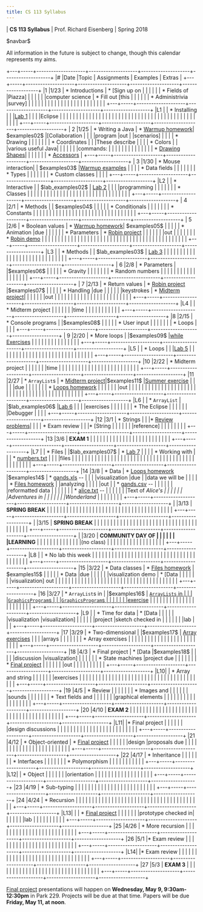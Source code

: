 ```yaml
---
title: CS 113 Syllabus
---
```


<div id="header">

| **CS 113 Syllabus**
| Prof. Richard Eisenberg
| Spring 2018

</div>

\$navbar\$

All information in the future is subject to change, though this calendar
represents my aims.

+---+-----+--------------------+--------------------+--------------------+-------------------+
|\# |Date |Topic               |  Assignments       | Examples           |  Extras           |
+---+-----+--------------------+--------------------+--------------------+-------------------+
|1  |1/23 | * Introductions    | * [Sign up on      |                    |                   |
|   |     | * Fields of        |Piazza]             |                    |                   |
|   |     |computer science    | * Fill out [this   |                    |                   |
|   |     | * Administrivia    |survey]             |                    |                   |
|   |     |                    |                    |                    |                   |
|   |     |                    |                    |                    |                   |
|   |     |                    |                    |                    |                   |
+---+-----+--------------------+--------------------+--------------------+-------------------+
|L1 |     | * Installing       |                    |                    |[Lab 1]            |
|   |     |Eclipse             |                    |                    |                   |
|   |     |                    |                    |                    |                   |
|   |     |                    |                    |                    |                   |
|   |     |                    |                    |                    |                   |
|   |     |                    |                    |                    |                   |
|   |     |                    |                    |                    |                   |
|   |     |                    |                    |                    |                   |
+---+-----+--------------------+--------------------+--------------------+-------------------+
| 2 |1/25 | * Writing a Java   | * [Warmup homework]| \$examples02\$     |[Collaboration     |
|   |     |program             |out                 |                    |scenarios]         |
|   |     | * Drawing          |                    |                    |                   |
|   |     | * Coordinates      |                    |                    |These describe     |
|   |     | * Colors           |                    |                    |various useful Java|
|   |     |                    |                    |                    |commands:          |
|   |     |                    |                    |                    |                   |
|   |     |                    |                    |                    | * [Drawing Shapes]|
|   |     |                    |                    |                    | * [Accessors]     |
+---+-----+--------------------+--------------------+--------------------+-------------------+
| 3 |1/30 | * Mouse interaction|                    | \$examples03\$     |[Warmup examples]  |
|   |     | * Data fields      |                    |                    |                   |
|   |     | * Types            |                    |                    |                   |
|   |     | * Custom classes   |                    |                    |                   |
+---+-----+--------------------+--------------------+--------------------+-------------------+
|L2 |     | * Interactive      |                    | \$lab_examples02\$ | [Lab 2]           |
|   |     |programming         |                    |                    |                   |
|   |     | * Classes          |                    |                    |                   |
|   |     |                    |                    |                    |                   |
|   |     |                    |                    |                    |                   |
|   |     |                    |                    |                    |                   |
|   |     |                    |                    |                    |                   |
+---+-----+--------------------+--------------------+--------------------+-------------------+
| 4 |2/1  | * Methods          |                    | \$examples04\$     |                   |
|   |     | * Conditionals     |                    |                    |                   |
|   |     | * Constants        |                    |                    |                   |
|   |     |                    |                    |                    |                   |
|   |     |                    |                    |                    |                   |
|   |     |                    |                    |                    |                   |
|   |     |                    |                    |                    |                   |
+---+-----+--------------------+--------------------+--------------------+-------------------+
| 5 |2/6  | * Boolean values   | * [Warmup homework]| \$examples05\$     |                   |
|   |     | * Animation        |due                 |                    |                   |
|   |     | * Parameters       | * [Robin project]  |                    |                   |
|   |     |                    |out                 |                    |                   |
|   |     |                    | * [Robin demo]     |                    |                   |
|   |     |                    |                    |                    |                   |
|   |     |                    |                    |                    |                   |
|   |     |                    |                    |                    |                   |
|   |     |                    |                    |                    |                   |
|   |     |                    |                    |                    |                   |
|   |     |                    |                    |                    |                   |
+---+-----+--------------------+--------------------+--------------------+-------------------+
|L3 |     | * Methods          |                    | \$lab_examples03\$ | [Lab 3]           |
|   |     |                    |                    |                    |                   |
|   |     |                    |                    |                    |                   |
|   |     |                    |                    |                    |                   |
|   |     |                    |                    |                    |                   |
+---+-----+--------------------+--------------------+--------------------+-------------------+
| 6 |2/8  | * Parameters       |                    |\$examples06\$      |                   |
|   |     | * Gravity          |                    |                    |                   |
|   |     | * Random numbers   |                    |                    |                   |
|   |     |                    |                    |                    |                   |
|   |     |                    |                    |                    |                   |
+---+-----+--------------------+--------------------+--------------------+-------------------+
| 7 |2/13 | * Return values    | * [Robin project]  |\$examples07\$      |                   |
|   |     | * Handling         |due                 |                    |                   |
|   |     |keystrokes          | * [Midterm project]|                    |                   |
|   |     |                    |out                 |                    |                   |
|   |     |                    |                    |                    |                   |
|   |     |                    |                    |                    |                   |
|   |     |                    |                    |                    |                   |
+---+-----+--------------------+--------------------+--------------------+-------------------+
|L4 |     | * Midterm project  |                    |                    |                   |
|   |     |time                |                    |                    |                   |
|   |     |                    |                    |                    |                   |
+---+-----+--------------------+--------------------+--------------------+-------------------+
|8  |2/15 | * Console programs |                    |\$examples08\$      |                   |
|   |     | * User input       |                    |                    |                   |
|   |     | * Loops            |                    |                    |                   |
+---+-----+--------------------+--------------------+--------------------+-------------------+
| 9 |2/20 | * More loops       |                    |\$examples09\$      |[while Exercises]  |
|   |     |                    |                    |                    |                   |
|   |     |                    |                    |                    |                   |
+---+-----+--------------------+--------------------+--------------------+-------------------+
|L5 |     | * Loops            |                    |                    |[Lab 5]            |
|   |     |                    |                    |                    |                   |
|   |     |                    |                    |                    |                   |
|   |     |                    |                    |                    |                   |
|   |     |                    |                    |                    |                   |
+---+-----+--------------------+--------------------+--------------------+-------------------+
|10 |2/22 | * Midterm project  |                    |                    |                   |
|   |     |time                |                    |                    |                   |
|   |     |                    |                    |                    |                   |
|   |     |                    |                    |                    |                   |
|   |     |                    |                    |                    |                   |
+---+-----+--------------------+--------------------+--------------------+-------------------+
|11 |2/27 | * `ArrayList`s     | * [Midterm project]|\$examples11\$      |[Summer exercise]  |
|   |     |                    |due                 |                    |                   |
|   |     |                    | * [Loops homework] |                    |                   |
|   |     |                    |out                 |                    |                   |
|   |     |                    |                    |                    |                   |
|   |     |                    |                    |                    |                   |
|   |     |                    |                    |                    |                   |
|   |     |                    |                    |                    |                   |
|   |     |                    |                    |                    |                   |
|   |     |                    |                    |                    |                   |
+---+-----+--------------------+--------------------+--------------------+-------------------+
|L6 |     | * `ArrayList`      |                    |\$lab_examples06\$  |[Lab 6]            |
|   |     |exercises           |                    |                    |                   |
|   |     | * The Eclipse      |                    |                    |                   |
|   |     |Debugger            |                    |                    |                   |
+---+-----+--------------------+--------------------+--------------------+-------------------+
|12 |3/1  | * Strings          |                    |                    |* [Review problems]|
|   |     | * Exam review      |                    |                    |* [String          |
|   |     |                    |                    |                    |reference]         |
|   |     |                    |                    |                    |                   |
+---+-----+--------------------+--------------------+--------------------+-------------------+
|13 |3/6  | **EXAM 1**         |                    |                    |                   |
|   |     |                    |                    |                    |                   |
|   |     |                    |                    |                    |                   |
|   |     |                    |                    |                    |                   |
+---+-----+--------------------+--------------------+--------------------+-------------------+
|L7 |     | * Files            |                    |\$lab_examples07\$  | * [Lab 7]         |
|   |     | * Working with     |                    |                    | * [numbers.txt]   |
|   |     |files               |                    |                    |                   |
|   |     |                    |                    |                    |                   |
|   |     |                    |                    |                    |                   |
|   |     |                    |                    |                    |                   |
|   |     |                    |                    |                    |                   |
|   |     |                    |                    |                    |                   |
|   |     |                    |                    |                    |                   |
+---+-----+--------------------+--------------------+--------------------+-------------------+
|14 |3/8  | * Data             | * [Loops homework] |\$examples14\$      | * [gands.xls] --  |
|   |     |visualization       |due                 |                    |data we will be    |
|   |     |                    | * [Files homework] |                    |analyzing          |
|   |     |                    |out                 |                    | * [gands.csv] --  |
|   |     |                    |                    |                    |reformatted data   |
|   |     |                    |                    |                    | * [alice.txt] --  |
|   |     |                    |                    |                    |Text of *Alice's   |
|   |     |                    |                    |                    |Adventures in      |
|   |     |                    |                    |                    |Wonderland*        |
|   |     |                    |                    |                    |                   |
+---+-----+--------------------+--------------------+--------------------+-------------------+
|   |3/13 | **SPRING BREAK**   |                    |                    |                   |
|   |     |                    |                    |                    |                   |
|   |     |                    |                    |                    |                   |
|   |     |                    |                    |                    |                   |
|   |     |                    |                    |                    |                   |
|   |     |                    |                    |                    |                   |
+---+-----+--------------------+--------------------+--------------------+-------------------+
|   |3/15 | **SPRING BREAK**   |                    |                    |                   |
|   |     |                    |                    |                    |                   |
|   |     |                    |                    |                    |                   |
|   |     |                    |                    |                    |                   |
|   |     |                    |                    |                    |                   |
|   |     |                    |                    |                    |                   |
+---+-----+--------------------+--------------------+--------------------+-------------------+
|   |3/20 | **COMMUNITY DAY OF |                    |                    |                   |
|   |     |LEARNING**          |                    |                    |                   |
|   |     |                    |                    |                    |                   |
|   |     |(no class)          |                    |                    |                   |
|   |     |                    |                    |                    |                   |
|   |     |                    |                    |                    |                   |
+---+-----+--------------------+--------------------+--------------------+-------------------+
|L8 |     | * No lab this week |                    |                    |                   |
|   |     |                    |                    |                    |                   |
|   |     |                    |                    |                    |                   |
|   |     |                    |                    |                    |                   |
|   |     |                    |                    |                    |                   |
|   |     |                    |                    |                    |                   |
+---+-----+--------------------+--------------------+--------------------+-------------------+
|15 |3/22 | * Data classes     | * [Files homework] | \$examples15\$     |                   |
|   |     | * Data             |due                 |                    |                   |
|   |     |visualization demo  | * [Data            |                    |                   |
|   |     |                    |visualization] out  |                    |                   |
|   |     |                    |                    |                    |                   |
|   |     |                    |                    |                    |                   |
|   |     |                    |                    |                    |                   |
|   |     |                    |                    |                    |                   |
|   |     |                    |                    |                    |                   |
+---+-----+--------------------+--------------------+--------------------+-------------------+
|16 |3/27 | * `ArrayList`s in  |                    |\$examples16\$      | [`ArrayLists` in  |
|   |     |`GraphicsProgram`s  |                    |                    |`GraphicsProgram`s |
|   |     |                    |                    |                    |exercise][algp]    |
|   |     |                    |                    |                    |                   |
|   |     |                    |                    |                    |                   |
|   |     |                    |                    |                    |                   |
+---+-----+--------------------+--------------------+--------------------+-------------------+
|L9 |     | * Time for data    | * [Data            |                    |                   |
|   |     |visualization       |visualization]      |                    |                   |
|   |     |project             |sketch checked in   |                    |                   |
|   |     |                    |lab                 |                    |                   |
+---+-----+--------------------+--------------------+--------------------+-------------------+
|17 |3/29 | * Two-dimensional  |                    |\$examples17\$      | [Array exercises] |
|   |     |arrays              |                    |                    |                   |
|   |     | * Array exercises  |                    |                    |                   |
|   |     |                    |                    |                    |                   |
|   |     |                    |                    |                    |                   |
|   |     |                    |                    |                    |                   |
+---+-----+--------------------+--------------------+--------------------+-------------------+
|18 |4/3  |  * Final project   | * [Data            |\$examples18\$      |                   |
|   |     |discussion          |visualization]      |                    |                   |
|   |     | * State machines   |project due         |                    |                   |
|   |     |                    | * [Final project]  |                    |                   |
|   |     |                    |out                 |                    |                   |
|   |     |                    |                    |                    |                   |
+---+-----+--------------------+--------------------+--------------------+-------------------+
|L10|     | * Array and string |                    |                    |                   |
|   |     |exercises           |                    |                    |                   |
|   |     |                    |                    |                    |                   |
|   |     |                    |                    |                    |                   |
|   |     |                    |                    |                    |                   |
|   |     |                    |                    |                    |                   |
|   |     |                    |                    |                    |                   |
+---+-----+--------------------+--------------------+--------------------+-------------------+
|19 |4/5  |  * Review          |                    |                    |                   |
|   |     |  * Images and      |                    |                    |                   |
|   |     |sounds              |                    |                    |                   |
|   |     |  * Text fields and |                    |                    |                   |
|   |     |graphical elements  |                    |                    |                   |
|   |     |                    |                    |                    |                   |
|   |     |                    |                    |                    |                   |
+---+-----+--------------------+--------------------+--------------------+-------------------+
|20 |4/10 | **EXAM 2**         |                    |                    |                   |
|   |     |                    |                    |                    |                   |
|   |     |                    |                    |                    |                   |
|   |     |                    |                    |                    |                   |
|   |     |                    |                    |                    |                   |
|   |     |                    |                    |                    |                   |
+---+-----+--------------------+--------------------+--------------------+-------------------+
|L11|     |* Final project     |                    |                    |                   |
|   |     |design discussions  |                    |                    |                   |
|   |     |                    |                    |                    |                   |
|   |     |                    |                    |                    |                   |
|   |     |                    |                    |                    |                   |
+---+-----+--------------------+--------------------+--------------------+-------------------+
|21 |4/12 |  * Object-oriented | * [Final project]  |                    |                   |
|   |     |design              |proposals due       |                    |                   |
|   |     |                    |                    |                    |                   |
|   |     |                    |                    |                    |                   |
|   |     |                    |                    |                    |                   |
+---+-----+--------------------+--------------------+--------------------+-------------------+
|22 |4/17 | * Inheritance      |                    |                    |                   |
|   |     | * Interfaces       |                    |                    |                   |
|   |     | * Polymorphism     |                    |                    |                   |
|   |     |                    |                    |                    |                   |
+---+-----+--------------------+--------------------+--------------------+-------------------+
|L12|     | * Object           |                    |                    |                   |
|   |     |orientation         |                    |                    |                   |
|   |     |                    |                    |                    |                   |
|   |     |                    |                    |                    |                   |
+---+-----+--------------------+--------------------+--------------------+-------------------+
|23 |4/19 | * Sub-typing       |                    |                    |                   |
|   |     |                    |                    |                    |                   |
|   |     |                    |                    |                    |                   |
|   |     |                    |                    |                    |                   |
+---+-----+--------------------+--------------------+--------------------+-------------------+
|24 |4/24 | * Recursion        |                    |                    |                   |
|   |     |                    |                    |                    |                   |
|   |     |                    |                    |                    |                   |
|   |     |                    |                    |                    |                   |
|   |     |                    |                    |                    |                   |
|   |     |                    |                    |                    |                   |
+---+-----+--------------------+--------------------+--------------------+-------------------+
|L13|     |                    | * [Final project]  |                    |                   |
|   |     |                    |prototype checked in|                    |                   |
|   |     |                    |lab                 |                    |                   |
|   |     |                    |                    |                    |                   |
+---+-----+--------------------+--------------------+--------------------+-------------------+
|25 |4/26 | * More recursion   |                    |                    |                   |
|   |     |                    |                    |                    |                   |
|   |     |                    |                    |                    |                   |
|   |     |                    |                    |                    |                   |
+---+-----+--------------------+--------------------+--------------------+-------------------+
|26 |5/1  |* Exam review       |                    |                    |                   |
|   |     |                    |                    |                    |                   |
|   |     |                    |                    |                    |                   |
|   |     |                    |                    |                    |                   |
+---+-----+--------------------+--------------------+--------------------+-------------------+
|L14|     |* Exam review       |                    |                    |                   |
|   |     |                    |                    |                    |                   |
|   |     |                    |                    |                    |                   |
|   |     |                    |                    |                    |                   |
|   |     |                    |                    |                    |                   |
+---+-----+--------------------+--------------------+--------------------+-------------------+
|27 |5/3  | **EXAM 3**         |                    |                    |                   |
|   |     |                    |                    |                    |                   |
|   |     |                    |                    |                    |                   |
|   |     |                    |                    |                    |                   |
|   |     |                    |                    |                    |                   |
+---+-----+--------------------+--------------------+--------------------+-------------------+

[Final project] presentations will happen on **Wednesday, May 9, 9:30am-12:30pm** in Park 229.
Projects will be due at that time. Papers will be due **Friday, May 11, at noon**.

[Sign up on Piazza]: https://piazza.com/brynmawr/spring2018/cs113
[this survey]: https://goo.gl/forms/Ct69SNCnXQCV6GtB2
[Lab 1]: lab01/lab.html
[Warmup homework]: hw01/Warmup.pdf
[Drawing Shapes]: 02/Shapes.pdf
[Accessors]: 02/Accessors.pdf
[Warmup examples]: hw01/demo.html
[`if` exercise]: 04/exercise.html
[Methods exercise]: 04/method.html
[Cat.java]: lab03/Cat.java
[Robot.java]: lab03/Robot.java
[Lab 2]: lab02/Lab2.pdf
[Robin project]: hw02/Robin.pdf
[Robin demo]: hw02/robin.jar
[Lab 3]: lab03/Lab3.pdf
[Midterm project]: hw03/midterm.html
[Tracing paper exercises]: 07/tp.pdf
[Review problems]: 12/Review1.pdf
[Lab 5]: lab05/lab5.pdf
[while Exercises]: 09/while-exercises.pdf
[alc]: 12/arraylists.pdf
[Summer exercise]: 11/summer.pdf
[Lab 6]: lab06/lab06.pdf
[Imperfect.java]: lab06/Imperfect.java
[Loops homework]: hw04/Loops.pdf
[CodingBat]: http://codingbat.com/
[alice.txt]: hw05/alice.txt
[Files homework]: hw05/Files.pdf
[Lab 7]: lab07/Lab7.pdf
[gands.xls]: 14/gands.xls
[gands.csv]: 14/gands.csv
[Data visualization]: hw06/Data.pdf
[algp]: 16/exercise.pdf
[Final project]: hw07/Final.pdf
[Array exercises]: 17/Arrays.pdf
[Lab 9]: lab09/Lab9.pdf
[Exam 2 review]: 19/Review.pdf
[music.mp3]: 20/music.mp3
[hitchhiker.jpg]: 20/hitchhiker.jpg
[moo.wav]: 20/moo.wav
[Exam 2 reference]: 20/Reference.pdf
[Haskell exercises]: 21/exercises.pdf
[Recursion exercises]: 23/Recursion.pdf
[Collaboration scenarios]: 02/CollaborationScenarios.pdf
[String reference]: https://docs.oracle.com/javase/8/docs/api/java/lang/String.html
[ReadFile.java]: lab07/ReadFile.java
[Multiplier.java]: lab07/Multiplier.java
[numbers.txt]: lab07/numbers.txt
